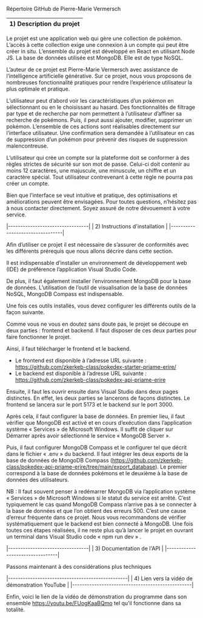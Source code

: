 Répertoire GitHub de Pierre-Marie Vermersch 

|  1) Description du projet |
|---------------------------|

Le projet est une application web qui gère une collection de pokémon. L’accès à cette collection exige une connexion à un compte qui peut être créer in situ. 
L’ensemble du projet est développé en React en utilisant Node JS. La base de données utilisée est MongoDB. Elle est de type NoSQL.

L’auteur de ce projet est Pierre-Marie Vermersch avec assistance de l’intelligence artificielle générative.
Sur ce projet, nous vous proposons de nombreuses fonctionnalité pratiques pour rendre l’expérience utilisateur la plus optimale et pratique.

L’utilisateur peut d’abord voir les caractéristiques d’un pokémon en sélectionnant ou en le choisissant au hasard. Des fonctionnalités de filtrage par type et de recherche par nom permettent à l’utilisateur d’affiner sa recherche de pokémons.
Puis, il peut aussi ajouter, modifier, supprimer un pokémon. L’ensemble de ces actions sont réalisables directement sur 
l’interface utilisateur. Une confirmation sera demandée à l’utilisateur en cas de suppression d’un pokémon pour prévenir des risques de suppression malencontreuse.

L’utilisateur qui crée un compte sur la plateforme doit se conformer à des règles strictes de sécurité sur son mot de passe. Celui-ci doit contenir au moins 12 caractères, une majuscule, une minuscule, un chiffre et un caractère spécial. Tout utilisateur contrevenant à cette règle ne pourra pas créer un compte.

Bien que l’interface se veut intuitive et pratique, des optimisations et améliorations peuvent être envisagées. Pour toutes questions, n’hésitez pas à nous contacter directement. Soyez assuré de notre dévouement à votre service.


|---------------------------------|
|  2) Instructions d'installation |
|---------------------------------|


Afin d’utiliser ce projet il est nécessaire de s’assurer de conformités avec les différents prérequis que nous allons décrire dans cette section. 

Il est indispensable d’installer un environnement de développement web (IDE) de préférence l’application Visual Studio Code. 

De plus, il faut également installer l’environnement MongoDB pour la base de données. 
L’utilisation de l’outil de visualisation de la base de données NoSQL, MongoDB Compass est indispensable.

Une fois ces outils installés, vous devez configurer les différents outils de la façon suivante.

Comme vous ne vous en doutez sans doute pas, le projet se découpe en deux parties : frontend et backend. Il faut disposer de ces deux parties pour faire fonctionner le projet.

Ainsi, il faut télécharger le frontend et le backend. 
-	Le frontend est disponible à l’adresse URL suivante : https://github.com/zkerkeb-class/pokedex-starter-priame-erire/
-	Le backend est disponible à l’adresse URL suivante : https://github.com/zkerkeb-class/pokedex-api-priame-erire

Ensuite, il faut les ouvrir ensuite dans Visual Studio dans deux pages distinctes. En effet, les deux parties se lancerons de façons distinctes. Le frontend se lancera sur le port 5173 et le backend sur le port 3000.

Après cela, il faut configurer la base de données. En premier lieu, il faut vérifier que MongoDB est activé et en cours d’exécution dans l’application système « Services » de Microsoft Windows. Il suffit de cliquer sur Démarrer après avoir sélectionné le service « MongoDB Server ».

Puis, il faut configurer MongoDB Compass et le configurer tel que décrit dans le fichier « .env » du backend. Il faut intégrer les deux exports de la base de données de MongoDB Compass (https://github.com/zkerkeb-class/pokedex-api-priame-erire/tree/main/export_database). Le premier correspond à la base de données pokémons et le deuxième à la base de données des utilisateurs.

NB : Il faut souvent penser à redémarrer MongoDB via l’application système « Services » de Microsoft Windows si le statut du service est arrêté.  C’est typiquement le cas quand MongoDB Compass n’arrive pas à se connecter à la base de données et que l’on obtient des erreurs 500. C’est une cause d’erreur fréquente dans ce projet. Nous vous recommandons de vérifier systématiquement que le backend est bien connecté à MongoDB.
Une fois toutes ces étapes réalisées, il ne reste plus qu’à lancer le projet en ouvrant un terminal dans Visual Studio code « npm run dev »  .

|---------------------------------|
|  3) Documentation de l'API      |
|---------------------------------|

Passons maintenant à des considérations plus techniques

|-------------------------------------------------|
|  4) Lien vers la vidéo de démonstration YouTube |
|-------------------------------------------------|

Enfin, voici le lien de la vidéo de démonstration du programme dans son ensemble https://youtu.be/FUogKaaBQmo  tel qu’il fonctionne dans sa totalité.
